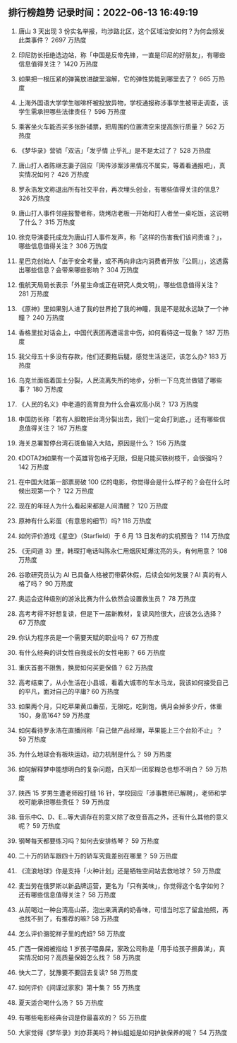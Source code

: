 
## 排行榜趋势 记录时间：2022-06-13 16:49:19
  
  1. 唐山 3 天出现 3 份实名举报，均涉路北区，这个区域治安如何？为何会频发此类事件？ 2697 万热度
    
  2. 印尼防长拒绝选边站，称「中国是反帝先锋，一直是印尼的好朋友」，有哪些信息值得关注？ 1420 万热度
    
  3. 如果把一根压紧的弹簧放进酸里溶解，它的弹性势能到哪里去了？ 665 万热度
    
  4. 上海外国语大学学生咖啡杯被投放异物，学校通报称涉事学生被带走调查，该学生需承担哪些法律责任？ 596 万热度
    
  5. 乘客坐火车能否买多张卧铺票，把周围的位置清空来提高旅行质量？ 562 万热度
    
  6. 《梦华录》营销「双洁」「发乎情 止乎礼」是不是太过了？ 528 万热度
    
  7. 唐山打人者陈继志妻子回应「网传涉案涉黑情况不属实，等着看通报吧」，真实情况如何？ 426 万热度
    
  8. 罗永浩发文称退出所有社交平台，再次埋头创业，有哪些值得关注的信息? 326 万热度
    
  9. 唐山打人事件邻座报警者称，烧烤店老板一开始和打人者坐一桌吃饭，这说明了什么？ 315 万热度
    
  10. 徐克导演委托成龙为唐山打人事件发声，称「这样的伤害我们该问责谁？」，哪些信息值得关注？ 306 万热度
    
  11. 星巴克创始人「出于安全考量，或不再向非店内消费者开放『公厕』」，这透露出哪些信息？会带来哪些影响？ 304 万热度
    
  12. 俄航天局局长表示「外星生命或正在研究人类文明」，哪些信息值得关注？ 281 万热度
    
  13. 《原神》里如果别人进了我的世界抢了我的神瞳，我是不是就永远缺了一个神瞳？ 240 万热度
    
  14. 香格里拉对话会上，中国代表团再遭谣言中伤，如何看待这一现象？ 187 万热度
    
  15. 我父母五十多没有存款，他们还要拖后腿，感觉生活迷茫，该怎么办? 183 万热度
    
  16. 乌克兰面临着国土分裂，人民流离失所的地步，分析一下乌克兰做错了哪些事？ 180 万热度
    
  17. 《人民的名义》中老道的高育良为什么会喜欢高小凤？ 173 万热度
    
  18. 中国防长称「若有人胆敢把台湾分裂出去，我们一定会打到底，」还有哪些信息值得关注？ 167 万热度
    
  19. 海关总署暂停台湾石斑鱼输入大陆，原因是什么？ 156 万热度
    
  20. 《DOTA2》如果有一个英雄背包格子无限，但是只能买铁树枝干，会很强吗？ 142 万热度
    
  21. 在中国大陆第一部票房破 100 亿的电影，你觉得会是什么样子的？会在什么时候出现第一个？ 122 万热度
    
  22. 现在的年轻人为什么看起来都是人间清醒？ 120 万热度
    
  23. 原神有什么彩蛋（有意思的细节）吗? 118 万热度
    
  24. 如何评价游戏《星空》（Starfield）于 6 月 13 日发布的实机预告？ 114 万热度
    
  25. 《无间道 3》里，韩琛打电话叫陈永仁用烟灰缸爆沈亮的头，有何用意？ 108 万热度
    
  26. 谷歌研究员认为 AI 已具备人格被罚带薪休假，后续会如何发展？AI 真的有人格了吗？ 90 万热度
    
  27. 奥运会这种级别的游泳比赛为什么依然会设置救生员？ 78 万热度
    
  28. 高考考得不好想复读，但是下一届新教材，复读风险很大，应该怎么选择？ 67 万热度
    
  29. 你认为程序员是一个需要天赋的职业吗？ 67 万热度
    
  30. 有什么经典的讲女性自我成长的女性电影？ 66 万热度
    
  31. 重庆首套不限售，换房如何买更保值？ 62 万热度
    
  32. 高考结束了，从小生活在小县城，看着大城市的车水马龙，我该如何接受自己的平凡，面对自己的平庸? 60 万热度
    
  33. 如果两个月，只吃苹果黄瓜番茄，无限吃，吃到饱，俩月会掉多少斤，体重150，身高164? 59 万热度
    
  34. 如何看待罗永浩在直播间称「自己做产品经理，苹果能上三个台阶不止」？ 59 万热度
    
  35. 为什么地球会有板块运动，动力机制是什么？ 59 万热度
    
  36. 如何解释梦中能想明白的复杂问题，白天却一团浆糊总也想不明白？ 59 万热度
    
  37. 陕西 15 岁男生遭老师殴打缝 16 针，学校回应「涉事教师已解聘」，老师和学校可能承担哪些责任？ 59 万热度
    
  38. 音乐中C、D、E...等大调存在的意义除了改变音高之外，还有什么其他的意义呢？ 59 万热度
    
  39. 钢琴每天都要练习吗？如何去安排练琴？ 59 万热度
    
  40. 二十万的轿车跟四十万的轿车究竟差别在哪里？ 59 万热度
    
  41. 《流浪地球》你是支持「火种计划」还是牺牲空间站去救地球？ 59 万热度
    
  42. 麦当劳在俄罗斯以新品牌运营，更名为「只有美味」，你觉得这个名字如何？还有哪些信息值得关注？ 58 万热度
    
  43. 从前喝过一种台湾高山茶，泡出来满满的奶香味，可惜当时忘了留盒拍照，再也找不到了，有推荐的嘛? 58 万热度
    
  44. 怎么评价骆驼祥子里的虎妞? 58 万热度
    
  45. 广西一保姆被指给 1 岁孩子喂鼻屎，家政公司称是「用手给孩子擦鼻涕」，真实情况如何？高质量保姆怎么找？ 58 万热度
    
  46. 快大二了，犹豫要不要回去复读? 58 万热度
    
  47. 如何评价《间谍过家家》第十集？ 55 万热度
    
  48. 夏天适合喝什么汤？ 55 万热度
    
  49. 有哪些电影经典台词是你最喜欢的？ 55 万热度
    
  50. 大家觉得《梦华录》刘亦菲美吗？神仙姐姐是如何护肤保养的呢？ 54 万热度
    